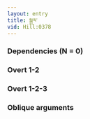```yaml
---
layout: entry
title: སྒྲལ་
vid: Hill:0378
---
```

### Dependencies (N = 0)


### Overt 1-2


### Overt 1-2-3


### Oblique arguments
